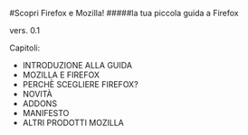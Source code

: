 #Scopri Firefox e Mozilla!
#####la tua piccola guida a Firefox

vers. 0.1

Capitoli:
* INTRODUZIONE ALLA GUIDA
* MOZILLA E FIREFOX
* PERCHÈ SCEGLIERE FIREFOX?
* NOVITÀ
* ADDONS
* MANIFESTO
* ALTRI PRODOTTI MOZILLA
